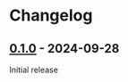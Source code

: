 # Changelog

<!--
Note: In this file, do not use the hard wrap in the middle of a sentence for compatibility with GitHub comment style markdown rendering.
-->

## [0.1.0] - 2024-09-28

Initial release

[0.1.0]: https://github.com/meditationmind/bloomparse-gui/releases/tag/v0.1.0
